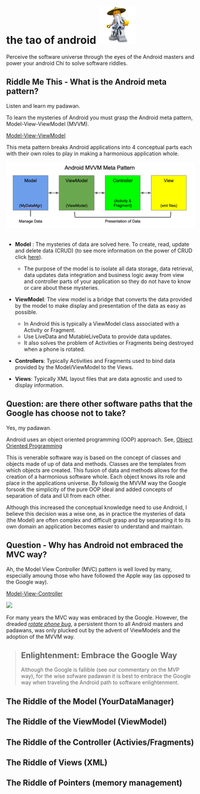 
# the tao of android <img src="images/sensei.jpg" width="100" height="100">

Perceive the software universe through the eyes of the Android masters and power your android Chi to solve software riddles.

## Riddle Me This - What is the Android meta pattern?
Listen and learn my padawan.

To learn the mysteries of Android you must grasp the Android meta pattern, Model-View-ViewModel (MVVM). 

[Model-View-ViewModel](https://en.wikipedia.org/wiki/Model%E2%80%93view%E2%80%93viewmodel)

This meta pattern breaks Android applications into 4 conceptual parts each with their own roles to play in making a harmonious application whole.
<br>
<br>
<img src="images/android_meta_mvvm.png">
<br>
<br>
- **Model** : The mysteries of data are solved here. To create, read, update and delete data (CRUD) (to see more information on the power of CRUD click [here](https://en.wikipedia.org/wiki/Create,_read,_update_and_delete)). 
  - The purpose of the model is to isolate all data storage, data retrieval, data updates data integration and business logic away from view and controller parts of your application so they do not have to know or care about these mysteries. 
  <add example code>
- **ViewModel**: The view model is a bridge that converts the data provided by the model to make display and presentation of the data as easy as possible.
  - In Android this is typically a ViewModel class associated with a Activity or Fragment.
  - Use LiveData and MutableLiveData to provide data updates.
  - It also solves the problem of Activities or Fragments being destroyed when a phone is rotated.
  <add example code>
- **Controllers**: Typically Activities and Fragments used to bind data provided by the Model/ViewModel to the Views.
  <add example code>

- **Views**: Typically XML layout files that are data agnostic and used to display information. 
  <add example code>

## Question: are there other software paths that the Google has choose not to take?

Yes, my padawan.

Android uses an object oriented programming (OOP) approach. See,
[Object Oriented Programming](https://en.wikipedia.org/wiki/Object-oriented_programming)

This is venerable software way is based on the concept of classes and objects made of up of data and methods. Classes are the templates from which objects are created. This fusion of data and methods allows for the creation of a harmonious software whole. Each object knows its role and place in the applications universe. By followig the MVVM way the Google forsook the simplicity of the pure OOP ideal and added concepts of separation of data and UI from each other. 

Although this increased the conceptual knowledge need to use Android, I believe this decision was a wise one, as in practice the mysteries of data (the Model) are often complex and difficult grasp and by separating it to its own domain an application becomes easier to understand and maintain.

<add in section on memory management>

## Question - Why has Android not embraced the MVC way?

Ah, the Model View Controller (MVC) pattern is well loved by many, especially amoung those who have followed the Apple way (as opposed to the Google way). 

[Model-View-Controller](https://en.wikipedia.org/wiki/Model%E2%80%93view%E2%80%93controller)

<img src="https://upload.wikimedia.org/wikipedia/commons/thumb/a/a0/MVC-Process.svg/218px-MVC-Process.svg.png">

For many years the MVC way was embraced by the Google. However, the dreaded *[rotate phone bug](https://stackoverflow.com/questions/27233787/why-the-android-activity-gets-destroyed-on-rotation)*, a persistent thorn to all Android masters and padawans, was only plucked out by the advent of ViewModels and the adoption of the MVVM way. 
>## Enlightenment: Embrace the Google Way
>Although the Google is fallible (see our commentary on the MVP way), for the wise sofware padawan it is best to embrace the Google way when traveling the Android path to software enlightenment.

## The Riddle of the Model (YourDataManager)
## The Riddle of the ViewModel (ViewModel)
## The Riddle of the Controller (Activies/Fragments)
## The Riddle of Views (XML)
## The Riddle of Pointers (memory management)